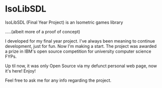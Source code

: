 IsoLibSDL
=========

IsoLibSDL (Final Year Project) is an Isometric games library







.....(albeit more of a proof of concept) 


I developed for my final year project. I've always been meaning to continue development, just for fun. Now I'm making a start. The project was awarded a prize in IBM's open source competition for university computer science FYPs. 

Up til now, it was only Open Source via my defunct personal web page, now it's here! Enjoy!




Feel free to ask me for any info regarding the project.